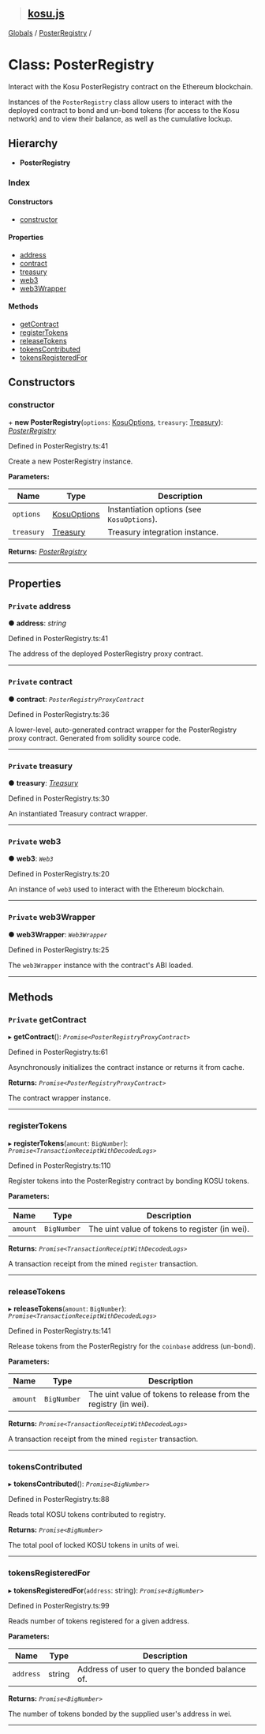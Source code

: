 > ## [kosu.js](../README.md)

[Globals](../globals.md) / [PosterRegistry](posterregistry.md) /

# Class: PosterRegistry

Interact with the Kosu PosterRegistry contract on the Ethereum blockchain.

Instances of the `PosterRegistry` class allow users to interact with the
deployed contract to bond and un-bond tokens (for access to the Kosu network)
and to view their balance, as well as the cumulative lockup.

## Hierarchy

-   **PosterRegistry**

### Index

#### Constructors

-   [constructor](posterregistry.md#constructor)

#### Properties

-   [address](posterregistry.md#private-address)
-   [contract](posterregistry.md#private-contract)
-   [treasury](posterregistry.md#private-treasury)
-   [web3](posterregistry.md#private-web3)
-   [web3Wrapper](posterregistry.md#private-web3wrapper)

#### Methods

-   [getContract](posterregistry.md#private-getcontract)
-   [registerTokens](posterregistry.md#registertokens)
-   [releaseTokens](posterregistry.md#releasetokens)
-   [tokensContributed](posterregistry.md#tokenscontributed)
-   [tokensRegisteredFor](posterregistry.md#tokensregisteredfor)

## Constructors

### constructor

\+ **new PosterRegistry**(`options`: [KosuOptions](../interfaces/kosuoptions.md), `treasury`: [Treasury](treasury.md)): _[PosterRegistry](posterregistry.md)_

Defined in PosterRegistry.ts:41

Create a new PosterRegistry instance.

**Parameters:**

| Name       | Type                                        | Description                                |
| ---------- | ------------------------------------------- | ------------------------------------------ |
| `options`  | [KosuOptions](../interfaces/kosuoptions.md) | Instantiation options (see `KosuOptions`). |
| `treasury` | [Treasury](treasury.md)                     | Treasury integration instance.             |

**Returns:** _[PosterRegistry](posterregistry.md)_

---

## Properties

### `Private` address

● **address**: _string_

Defined in PosterRegistry.ts:41

The address of the deployed PosterRegistry proxy contract.

---

### `Private` contract

● **contract**: _`PosterRegistryProxyContract`_

Defined in PosterRegistry.ts:36

A lower-level, auto-generated contract wrapper for the PosterRegistry
proxy contract. Generated from solidity source code.

---

### `Private` treasury

● **treasury**: _[Treasury](treasury.md)_

Defined in PosterRegistry.ts:30

An instantiated Treasury contract wrapper.

---

### `Private` web3

● **web3**: _`Web3`_

Defined in PosterRegistry.ts:20

An instance of `web3` used to interact with the Ethereum blockchain.

---

### `Private` web3Wrapper

● **web3Wrapper**: _`Web3Wrapper`_

Defined in PosterRegistry.ts:25

The `web3Wrapper` instance with the contract's ABI loaded.

---

## Methods

### `Private` getContract

▸ **getContract**(): _`Promise<PosterRegistryProxyContract>`_

Defined in PosterRegistry.ts:61

Asynchronously initializes the contract instance or returns it from cache.

**Returns:** _`Promise<PosterRegistryProxyContract>`_

The contract wrapper instance.

---

### registerTokens

▸ **registerTokens**(`amount`: `BigNumber`): _`Promise<TransactionReceiptWithDecodedLogs>`_

Defined in PosterRegistry.ts:110

Register tokens into the PosterRegistry contract by bonding KOSU tokens.

**Parameters:**

| Name     | Type        | Description                                    |
| -------- | ----------- | ---------------------------------------------- |
| `amount` | `BigNumber` | The uint value of tokens to register (in wei). |

**Returns:** _`Promise<TransactionReceiptWithDecodedLogs>`_

A transaction receipt from the mined `register` transaction.

---

### releaseTokens

▸ **releaseTokens**(`amount`: `BigNumber`): _`Promise<TransactionReceiptWithDecodedLogs>`_

Defined in PosterRegistry.ts:141

Release tokens from the PosterRegistry for the `coinbase` address (un-bond).

**Parameters:**

| Name     | Type        | Description                                                     |
| -------- | ----------- | --------------------------------------------------------------- |
| `amount` | `BigNumber` | The uint value of tokens to release from the registry (in wei). |

**Returns:** _`Promise<TransactionReceiptWithDecodedLogs>`_

A transaction receipt from the mined `register` transaction.

---

### tokensContributed

▸ **tokensContributed**(): _`Promise<BigNumber>`_

Defined in PosterRegistry.ts:88

Reads total KOSU tokens contributed to registry.

**Returns:** _`Promise<BigNumber>`_

The total pool of locked KOSU tokens in units of wei.

---

### tokensRegisteredFor

▸ **tokensRegisteredFor**(`address`: string): _`Promise<BigNumber>`_

Defined in PosterRegistry.ts:99

Reads number of tokens registered for a given address.

**Parameters:**

| Name      | Type   | Description                                     |
| --------- | ------ | ----------------------------------------------- |
| `address` | string | Address of user to query the bonded balance of. |

**Returns:** _`Promise<BigNumber>`_

The number of tokens bonded by the supplied user's address in wei.

---

